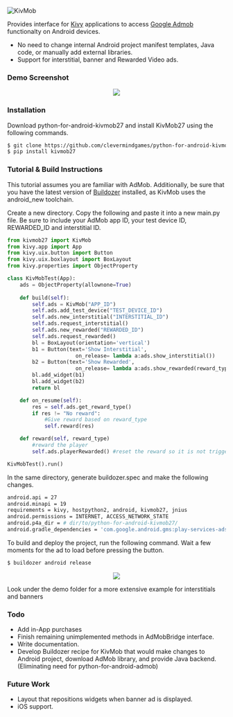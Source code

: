 ![KivMob](https://raw.githubusercontent.com/MichaelStott/KivMob/master/demo/assets/kivmob-title.png)

Provides interface for [Kivy] applications to access [Google Admob] functionalty on Android devices.

  - No need to change internal Android project manifest templates, Java code, or manually add external libraries.
  - Support for interstitial, banner and Rewarded Video ads.

### Demo Screenshot

<p align="center">
  <img src="https://raw.githubusercontent.com/MichaelStott/KivMob/master/demo/assets/demo-screenshot-github.png">
</p>

### Installation

Download python-for-android-kivmob27 and install KivMob27 using the following commands.
```sh
$ git clone https://github.com/clevermindgames/python-for-android-kivmob27.git
$ pip install kivmob27
```
### Tutorial & Build Instructions

This tutorial assumes you are familiar with AdMob. Additionally, be sure that you have the latest version of [Buildozer] installed, as KivMob uses the android_new toolchain.

Create a new directory. Copy the following and paste it into a new main.py file. Be sure to include your AdMob app ID, your test device ID, REWARDED_ID and interstitial ID.

```python
from kivmob27 import KivMob
from kivy.app import App
from kivy.uix.button import Button
from kivy.uix.boxlayout import BoxLayout
from kivy.properties import ObjectProperty

class KivMobTest(App):
    ads = ObjectProperty(allownone=True)
    
    def build(self):
        self.ads = KivMob("APP_ID")
        self.ads.add_test_device("TEST_DEVICE_ID")
        self.ads.new_interstitial("INTERSTITIAL_ID")
        self.ads.request_interstitial()
        self.ads.new_rewarded("REWARDED_ID")
        self.ads.request_rewarded()
        bl = BoxLayout(orientation='vertical')
        b1 = Button(text='Show Interstitial',
                      on_release= lambda a:ads.show_interstitial())
        b2 = Button(text='Show Rewarded',
                      on_release= lambda a:ads.show_rewarded(reward_type='your reward type'))
        bl.add_widget(b1)
        bl.add_widget(b2)
        return bl

    def on_resume(self):
        res = self.ads.get_reward_type()
        if res != "No reward":
            #Give reward based on reward_type
            self.reward(res)

    def reward(self, reward_type)
        #reward the player
        self.ads.playerRewarded() #reset the reward so it is not triggered again

KivMobTest().run()
```

In the same directory, generate buildozer.spec and make the following changes.

```sh
android.api = 27
android.minapi = 19
requirements = kivy, hostpython2, android, kivmob27, jnius
android.permissions = INTERNET, ACCESS_NETWORK_STATE
android.p4a_dir = # dir/to/python-for-android-kivmob27/
android.gradle_dependencies = 'com.google.android.gms:play-services-ads:16.0.0','com.android.support:appcompat-v7:26.1.0'
```

To build and deploy the project, run the following command. Wait a few moments for the ad to load before pressing the button.

```sh
$ buildozer android release
```

<p align="center">
  <img src="https://raw.githubusercontent.com/MichaelStott/KivMob/master/demo/assets/tutorial-screenshot.png">
</p>

Look under the demo folder for a more extensive example for interstitials and banners

### Todo
 - Add in-App purchases
 - Finish remaining unimplemented methods in AdMobBridge interface.
 - Write documentation.
 - Develop Buildozer recipe for KivMob that would make changes to Android project, download AdMob library, and provide Java backend. (Eliminating need for python-for-android-admob)

### Future Work
 - Layout that repositions widgets when banner ad is displayed.
 - iOS support.

[Google Admob]: <https://www.google.com/admob/>
[Kivy]: <https://kivy.org/>
[Buildozer]: <https://github.com/kivy/buildozer>
[MichaelStott Kivmob]: <https://github.com/MichaelStott/KivMob>
